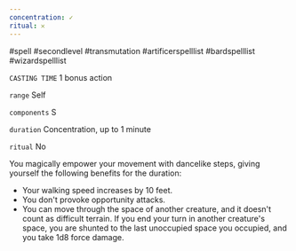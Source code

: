 ```yaml
---
concentration: ✓
ritual: 𐄂
---
```

#spell #secondlevel #transmutation #artificerspelllist #bardspelllist #wizardspelllist

`CASTING TIME`
1 bonus action

`range`
Self

`components`
S

`duration`
Concentration, up to 1 minute

`ritual`
No

You magically empower your movement with dancelike steps, giving yourself the following benefits for the duration:

- Your walking speed increases by 10 feet.
- You don't provoke opportunity attacks.
- You can move through the space of another creature, and it doesn't count as difficult terrain. If you end your turn in another creature's space, you are shunted to the last unoccupied space you occupied, and you take 1d8 force damage.
